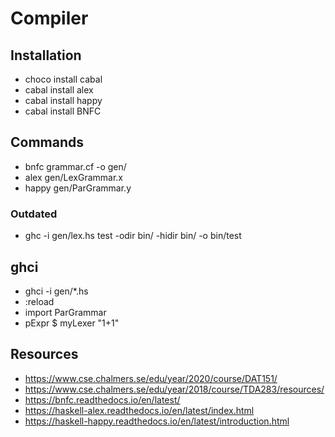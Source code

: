# Compiler

## Installation

- choco install cabal
- cabal install alex
- cabal install happy
- cabal install BNFC

## Commands

- bnfc grammar.cf -o gen/
- alex gen/LexGrammar.x
- happy gen/ParGrammar.y

### Outdated

- ghc -i gen/lex.hs test -odir bin/ -hidir bin/ -o bin/test

## ghci

- ghci -i gen/*.hs
- :reload
- import ParGrammar
- pExpr $ myLexer "1+1"

## Resources

- https://www.cse.chalmers.se/edu/year/2020/course/DAT151/
- https://www.cse.chalmers.se/edu/year/2018/course/TDA283/resources/
- https://bnfc.readthedocs.io/en/latest/
- https://haskell-alex.readthedocs.io/en/latest/index.html
- https://haskell-happy.readthedocs.io/en/latest/introduction.html
